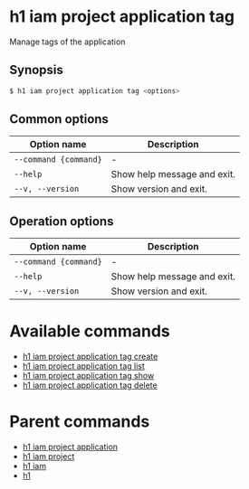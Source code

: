
# h1 iam project application tag

Manage tags of the application

## Synopsis

```bash
$ h1 iam project application tag <options>
```

## Common options

| Option name               | Description                 |
| ------------------------- | --------------------------- |
| ```--command {command}``` | -                           |
| ```--help```              | Show help message and exit. |
| ```--v, --version```      | Show version and exit.      |

## Operation options

| Option name               | Description                 |
| ------------------------- | --------------------------- |
| ```--command {command}``` | -                           |
| ```--help```              | Show help message and exit. |
| ```--v, --version```      | Show version and exit.      |

# Available commands

* [h1 iam project application tag create](./create/README.md)
* [h1 iam project application tag list](./list/README.md)
* [h1 iam project application tag show](./show/README.md)
* [h1 iam project application tag delete](./delete/README.md)

# Parent commands

* [h1 iam project application](./../README.md)
* [h1 iam project](./../../README.md)
* [h1 iam](./../../../README.md)
* [h1](./../../../../README.md)
